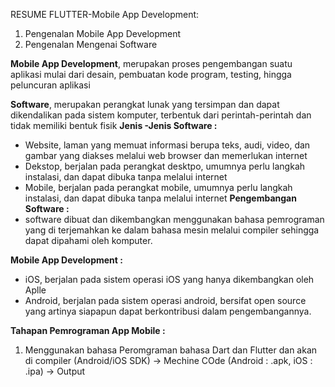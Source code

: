RESUME FLUTTER-Mobile App Development:

1. Pengenalan Mobile App Development
2. Pengenalan Mengenai Software

**Mobile App Development**, merupakan proses pengembangan suatu aplikasi mulai dari desain, pembuatan kode program, testing, hingga peluncuran aplikasi

**Software**, merupakan perangkat lunak yang tersimpan dan dapat dikendalikan pada sistem komputer, terbentuk dari perintah-perintah dan tidak memiliki bentuk fisik
**Jenis -Jenis Software :**
- Website, laman yang memuat informasi berupa teks, audi, video, dan gambar yang diakses melalui web browser dan memerlukan internet
- Dekstop, berjalan pada perangkat desktpo, umumnya perlu langkah instalasi, dan dapat dibuka tanpa melalui internet
- Mobile, berjalan pada perangkat mobile, umumnya  perlu langkah instalasi, dan dapat dibuka tanpa melalui internet
**Pengembangan Software :**
- software dibuat dan dikembangkan menggunakan bahasa pemrograman yang di terjemahkan ke dalam bahasa mesin melalui compiler sehingga dapat dipahami oleh komputer.

**Mobile App Development :**
- iOS, berjalan pada sistem operasi iOS yang hanya dikembangkan oleh Aplle
- Android, berjalan pada sistem operasi android, bersifat open source yang artinya siapapun dapat berkontribusi dalam pengembangannya.

**Tahapan Pemrograman App Mobile :**
1. Menggunakan bahasa Peromgraman bahasa Dart dan Flutter dan akan di compiler (Android/iOS SDK) -> Mechine COde (Android : .apk, iOS : .ipa) -> Output